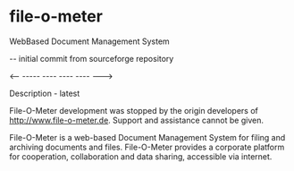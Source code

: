 # file-o-meter
WebBased Document Management System 

-- initial commit from sourceforge repository


<-- ----- ---- ---- ---- --->

Description - latest

File-O-Meter development was stopped by the origin developers of http://www.file-o-meter.de. Support and assistance cannot be given.

File-O-Meter is a web-based Document Management System for filing and archiving documents and files. File-O-Meter provides a corporate platform for cooperation, collaboration and data sharing, accessible via internet.
